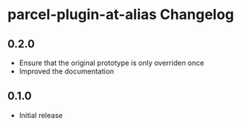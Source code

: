 # parcel-plugin-at-alias Changelog

## 0.2.0

- Ensure that the original prototype is only overriden once
- Improved the documentation

## 0.1.0

- Initial release
